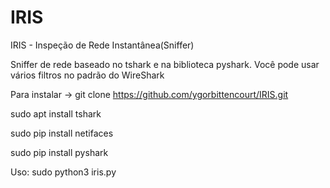# IRIS
IRIS - Inspeção de Rede Instantânea(Sniffer)

Sniffer de rede baseado no tshark e na biblioteca pyshark.
Você pode usar vários filtros no padrão do WireShark

Para instalar -> git clone https://github.com/ygorbittencourt/IRIS.git

sudo apt install tshark

sudo pip install netifaces

sudo pip install pyshark

Uso:
sudo python3 iris.py
